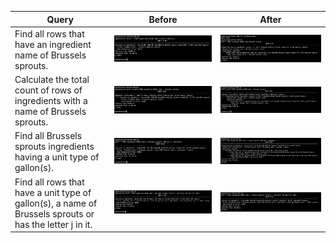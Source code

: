 
Query | Before  | After
----- | ------- | -------
Find all rows that have an ingredient name of Brussels sprouts. | ![](images/beforeq1.png)  | ![](images/afterq1.png)
Calculate the total count of rows of ingredients with a name of Brussels sprouts. | ![](images/beforeq2.png)  | ![](images/afterq2.png)
Find all Brussels sprouts ingredients having a unit type of gallon(s). | ![](images/beforeq3.png)  | ![](images/afterq3.png)
Find all rows that have a unit type of gallon(s), a name of Brussels sprouts or has the letter j in it. | ![](images/beforeq4.png)  | ![](images/afterq4.png)


